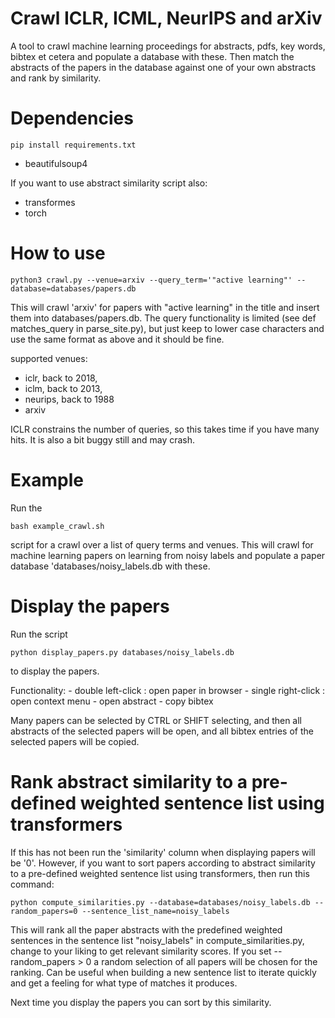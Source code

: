 # Crawl ICLR, ICML, NeurIPS and arXiv
A tool to crawl machine learning proceedings for abstracts, pdfs, key words, bibtex et cetera and populate a database with these. Then match the abstracts of the papers in the database against one of your own abstracts and rank by similarity.

# Dependencies

    pip install requirements.txt

- beautifulsoup4

If you want to use abstract similarity script also:

- transformes
- torch



# How to use

    python3 crawl.py --venue=arxiv --query_term='"active learning"' --database=databases/papers.db

This will crawl 'arxiv' for papers with "active learning" in the title and insert them into databases/papers.db. The query functionality is limited (see def matches_query in parse_site.py), but just keep to lower case characters and use the same format as above and it should be fine. 

supported venues: 
- iclr, back to 2018,
- iclm, back to 2013,
- neurips, back to 1988
- arxiv

ICLR constrains the number of queries, so this takes time if you have many hits. It is also a bit buggy still and may crash.

# Example

Run the

    bash example_crawl.sh

script for a crawl over a list of query terms and venues. This will crawl for machine learning papers on learning from noisy labels and populate a paper database 'databases/noisy_labels.db with these.

# Display the papers
Run the script

    python display_papers.py databases/noisy_labels.db

to display the papers.

Functionality:
    - double left-click : open paper in browser
    - single right-click : open context menu
        - open abstract
        - copy bibtex

Many papers can be selected by CTRL or SHIFT selecting, and then all abstracts of the selected papers will be open, and all bibtex entries of the selected papers will be copied.

# Rank abstract similarity to a pre-defined weighted sentence list using transformers
If this has not been run the 'similarity' column when displaying papers will be '0'. However, if you want to sort papers according to abstract similarity to a pre-defined weighted sentence list using transformers, then run this command:

    python compute_similarities.py --database=databases/noisy_labels.db --random_papers=0 --sentence_list_name=noisy_labels

This will rank all the paper abstracts with the predefined weighted sentences in the sentence list "noisy_labels" in compute_similarities.py, change to your liking to get relevant similarity scores. If you set --random_papers > 0 a random selection of all papers will be chosen for the ranking. Can be useful when building a new sentence list to iterate quickly and get a feeling for what type of matches it produces.

Next time you display the papers you can sort by this similarity.

